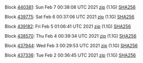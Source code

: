 Block [440381](https://testnet-insight.dashevo.org/insight/block/000000bc51b1e74c4fd0319455971aee9d46e41ae7aa60c88bbd3718e8aa04d5): Sun Feb  7 00:38:08 UTC 2021 [zip](https://dash-bootstrap.ams3.digitaloceanspaces.com/testnet/2021-02-07/bootstrap.dat.zip) (1.1G) [SHA256](https://dash-bootstrap.ams3.digitaloceanspaces.com/testnet/2021-02-07/sha256.txt)

Block [439775](https://testnet-insight.dashevo.org/insight/block/0000020becffdc42ef30aefcccdb163eef9a0b551f0252dd57bdfcdab70bf87a): Sat Feb  6 00:37:06 UTC 2021 [zip](https://dash-bootstrap.ams3.digitaloceanspaces.com/testnet/2021-02-06/bootstrap.dat.zip) (1.1G) [SHA256](https://dash-bootstrap.ams3.digitaloceanspaces.com/testnet/2021-02-06/sha256.txt)

Block [439182](https://testnet-insight.dashevo.org/insight/block/0000018f44f8a6006ee6930f407d9de176564cb7af8578a1d663c1328320e9b3): Fri Feb  5 01:06:41 UTC 2021 [zip](https://dash-bootstrap.ams3.digitaloceanspaces.com/testnet/2021-02-05/bootstrap.dat.zip) (1.1G) [SHA256](https://dash-bootstrap.ams3.digitaloceanspaces.com/testnet/2021-02-05/sha256.txt)

Block [438570](https://testnet-insight.dashevo.org/insight/block/000000ee6786a3b62929e0316e61d62036f9cbb3fd4abb85b560986ef3644e23): Thu Feb  4 00:39:34 UTC 2021 [zip](https://dash-bootstrap.ams3.digitaloceanspaces.com/testnet/2021-02-04/bootstrap.dat.zip) (1.1G) [SHA256](https://dash-bootstrap.ams3.digitaloceanspaces.com/testnet/2021-02-04/sha256.txt)

Block [437944](https://testnet-insight.dashevo.org/insight/block/000000a64f7e01482b91149bd2491ed7f4543729ef7f45cbc291076d56d38207): Wed Feb  3 00:29:53 UTC 2021 [zip](https://dash-bootstrap.ams3.digitaloceanspaces.com/testnet/2021-02-03/bootstrap.dat.zip) (1.1G) [SHA256](https://dash-bootstrap.ams3.digitaloceanspaces.com/testnet/2021-02-03/sha256.txt)

Block [437336](https://testnet-insight.dashevo.org/insight/block/000001b49e960f1af31e0b3ad1d977c6f9d4a25c204cccbfbcced8c68394ab09): Tue Feb  2 00:36:45 UTC 2021 [zip](https://dash-bootstrap.ams3.digitaloceanspaces.com/testnet/2021-02-02/bootstrap.dat.zip) (1.1G) [SHA256](https://dash-bootstrap.ams3.digitaloceanspaces.com/testnet/2021-02-02/sha256.txt)
